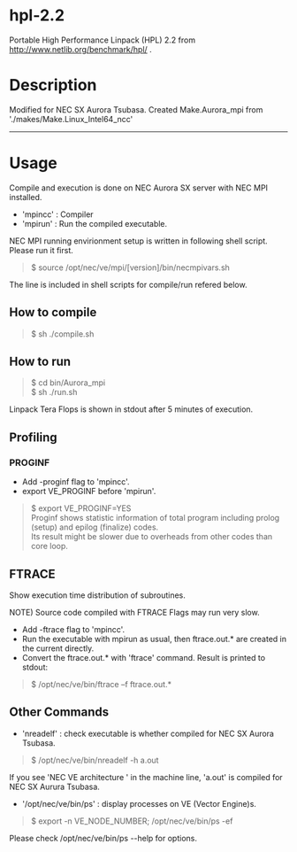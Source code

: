 # hpl-2.2
Portable High Performance Linpack (HPL) 2.2  from <http://www.netlib.org/benchmark/hpl/> .

# Description
Modified for NEC SX Aurora Tsubasa. Created Make.Aurora_mpi from './makes/Make.Linux_Intel64_ncc'

------
# Usage
Compile and execution is done on NEC Aurora SX server with NEC MPI installed.  
* 'mpincc' : Compiler
* 'mpirun' : Run the compiled executable.


NEC MPI running envirionment setup is written in following shell script. Please run it first.  
> $ source /opt/nec/ve/mpi/\[version\]/bin/necmpivars.sh  

The line is included in shell scripts for compile/run refered below.

## How to compile
> $ sh ./compile.sh  

## How to run
> $ cd bin/Aurora_mpi  
> $ sh ./run.sh  

 Linpack Tera Flops is shown in stdout after 5 minutes of execution.
 
## Profiling
### PROGINF
* Add -proginf flag to 'mpincc'.  
* export VE_PROGINF before 'mpirun'.  
> $ export VE_PROGINF=YES  
Proginf shows statistic information of total program including prolog (setup) and epilog (finalize) codes.  
Its result might be slower due to overheads from other codes than core loop.

## FTRACE
Show execution time distribution of subroutines.  

NOTE) Source code compiled with FTRACE Flags may run very slow.  
  
* Add -ftrace flag to 'mpincc'.
* Run the executable with mpirun as usual, then ftrace.out.\* are created in the current directly.  
* Convert the ftrace.out.\* with 'ftrace' command. Result is printed to stdout:
> $ /opt/nec/ve/bin/ftrace –f ftrace.out.\*  


## Other Commands

* 'nreadelf' : check executable is whether compiled for NEC SX Aurora Tsubasa.  
> $ /opt/nec/ve/bin/nreadelf -h a.out  


If you see 'NEC VE architecture ' in the machine line, 'a.out' is compiled for NEC SX Aurura Tsubasa.

* '/opt/nec/ve/bin/ps' : display processes on VE (Vector Engine)s.  

> $ export -n VE_NODE_NUMBER; /opt/nec/ve/bin/ps -ef  

Please  check /opt/nec/ve/bin/ps --help for options.
